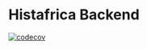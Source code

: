 # Histafrica Backend

[![codecov](https://codecov.io/gh/tandavala-py/histafrica-backend/branch/main/graph/badge.svg?token=NnX81uMQMA)](https://codecov.io/gh/tandavala-py/histafrica-backend)
